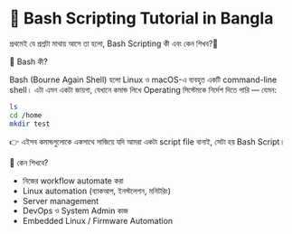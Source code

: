 # 🐧 Bash Scripting Tutorial in Bangla

প্রথমেই যে প্রশ্নটা মাথায় আসে তা হলো, Bash Scripting কী এবং কেন শিখব?🎯

🧩 Bash কী?

Bash (Bourne Again Shell) হলো Linux ও macOS-এ ব্যবহৃত একটি command-line shell।
এটা এমন একটা জায়গা, যেখানে কমান্ড লিখে Operating সিস্টেমকে নির্দেশ দিতে পারি — যেমন:

```bash
ls
cd /home
mkdir test
```


👉 এইসব কমান্ডগুলোকে একসাথে সাজিয়ে যদি আমরা একটা script file বানাই, সেটা হয় Bash Script।

🎯 কেন শিখবে?

- নিজের workflow automate করা
- Linux automation (ব্যাকআপ, ইনস্টলেশন, মনিটরিং)
- Server management
- DevOps ও System Admin কাজ
- Embedded Linux / Firmware Automation

